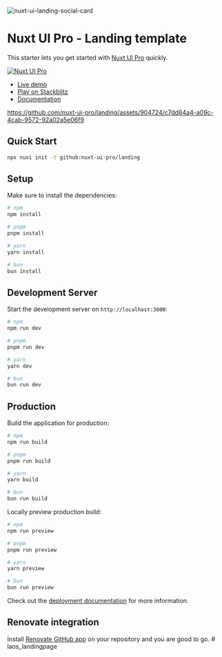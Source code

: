 ![nuxt-ui-landing-social-card](https://github.com/nuxt-ui-pro/landing/assets/739984/d0919c96-e5f2-47e9-b460-44f87341218d)

# Nuxt UI Pro - Landing template

This starter lets you get started with [Nuxt UI Pro](https://ui.nuxt.com/pro) quickly.

[![Nuxt UI Pro](https://img.shields.io/badge/Made%20with-Nuxt%20UI%20Pro-00DC82?logo=nuxt.js&labelColor=020420)](https://ui.nuxt.com/pro)

- [Live demo](https://landing-template.nuxt.dev/)
- [Play on Stackblitz](https://stackblitz.com/github/nuxt-ui-pro/landing)
- [Documentation](https://ui.nuxt.com/pro/getting-started)

https://github.com/nuxt-ui-pro/landing/assets/904724/c7dd64a4-a09c-4cab-9572-92a02a5e06f9

## Quick Start

```bash [Terminal]
npx nuxi init -t github:nuxt-ui-pro/landing
```

## Setup

Make sure to install the dependencies:

```bash
# npm
npm install

# pnpm
pnpm install

# yarn
yarn install

# bun
bun install
```

## Development Server

Start the development server on `http://localhost:3000`:

```bash
# npm
npm run dev

# pnpm
pnpm run dev

# yarn
yarn dev

# bun
bun run dev
```

## Production

Build the application for production:

```bash
# npm
npm run build

# pnpm
pnpm run build

# yarn
yarn build

# bun
bun run build
```

Locally preview production build:

```bash
# npm
npm run preview

# pnpm
pnpm run preview

# yarn
yarn preview

# bun
bun run preview
```

Check out the [deployment documentation](https://nuxt.com/docs/getting-started/deployment) for more information.

## Renovate integration

Install [Renovate GitHub app](https://github.com/apps/renovate/installations/select_target) on your repository and you are good to go.
#   l a o s _ l a n d i n g p a g e  
 